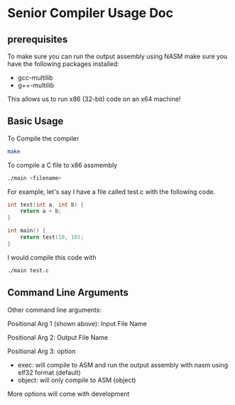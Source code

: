 # Senior Compiler Usage Doc

## prerequisites
To make sure you can run the output assembly using NASM make sure you have the following packages installed:
- gcc-multilib
- g++-multilib

This allows us to run x86 (32-bit) code on an x64 machine!

## Basic Usage
To Compile the compiler

``` bash
make
```

To compile a C file to x86 assmembly

```bash
./main <filename>
```

For example, let's say I have a file called test.c with the following code.

```c 
int test(int a, int b) {
	return a + b;
}

int main() {
	return test(10, 10);
}
```

I would compile this code with
```bash
./main test.c
```

## Command Line Arguments

Other command line arguments:

Positional Arg 1 (shown above): Input File Name

Positional Arg 2: Output File Name

Positional Arg 3: option
- exec: will compile to ASM and run the output assembly with nasm using elf32 format (default)
- object: will only compile to ASM (object)


More options will come with development